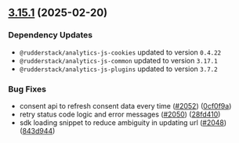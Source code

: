 ## [3.15.1](https://github.com/rudderlabs/rudder-sdk-js/compare/@rudderstack/analytics-js@3.15.0...@rudderstack/analytics-js@3.15.1) (2025-02-20)

### Dependency Updates

* `@rudderstack/analytics-js-cookies` updated to version `0.4.22`
* `@rudderstack/analytics-js-common` updated to version `3.17.1`
* `@rudderstack/analytics-js-plugins` updated to version `3.7.2`

### Bug Fixes

* consent api to refresh consent data every time ([#2052](https://github.com/rudderlabs/rudder-sdk-js/issues/2052)) ([0cf0f9a](https://github.com/rudderlabs/rudder-sdk-js/commit/0cf0f9adb7d6fab71a32bf6fd331faeea6278bba))
* retry status code logic and error messages ([#2050](https://github.com/rudderlabs/rudder-sdk-js/issues/2050)) ([28fd410](https://github.com/rudderlabs/rudder-sdk-js/commit/28fd410f90fe2c0e5c9071d7151ac2e297340573))
* sdk loading snippet to reduce ambiguity in updating url ([#2048](https://github.com/rudderlabs/rudder-sdk-js/issues/2048)) ([843d944](https://github.com/rudderlabs/rudder-sdk-js/commit/843d944f2d63ee414cbcf9d7c991ba97567cdac3))

